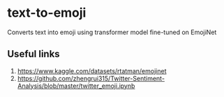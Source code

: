 # text-to-emoji
Converts text into emoji using transformer model fine-tuned on EmojiNet



## Useful links
1. https://www.kaggle.com/datasets/rtatman/emojinet
2. https://github.com/zhengrui315/Twitter-Sentiment-Analysis/blob/master/twitter_emoji.ipynb